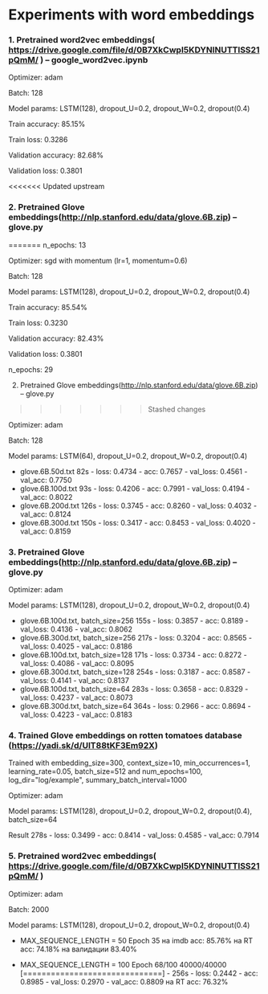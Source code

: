 # Experiments with word embeddings

### 1. Pretrained word2vec embeddings( https://drive.google.com/file/d/0B7XkCwpI5KDYNlNUTTlSS21pQmM/ ) – google_word2vec.ipynb 

Optimizer: adam

Batch: 128

Model params: LSTM(128), dropout_U=0.2, dropout_W=0.2, dropout(0.4)

Train accuracy: 85.15%

Train loss: 0.3286

Validation accuracy: 82.68%

Validation loss: 0.3801

<<<<<<< Updated upstream
### 2. Pretrained Glove embeddings(http://nlp.stanford.edu/data/glove.6B.zip) – glove.py
=======
n_epochs: 13

Optimizer: sgd with momentum (lr=1, momentum=0.6)

Batch: 128

Model params: LSTM(128), dropout_U=0.2, dropout_W=0.2, dropout(0.4)

Train accuracy: 85.54%

Train loss: 0.3230

Validation accuracy: 82.43%

Validation loss: 0.3801

n_epochs: 29


2. Pretrained Glove embeddings(http://nlp.stanford.edu/data/glove.6B.zip) – glove.py
>>>>>>> Stashed changes

Optimizer: adam

Batch: 128

Model params: LSTM(64), dropout_U=0.2, dropout_W=0.2, dropout(0.4)

- glove.6B.50d.txt      82s - loss: 0.4734 - acc: 0.7657 - val_loss: 0.4561 - val_acc: 0.7750
- glove.6B.100d.txt     93s - loss: 0.4206 - acc: 0.7991 - val_loss: 0.4194 - val_acc: 0.8022
- glove.6B.200d.txt     126s - loss: 0.3745 - acc: 0.8260 - val_loss: 0.4032 - val_acc: 0.8124
- glove.6B.300d.txt     150s - loss: 0.3417 - acc: 0.8453 - val_loss: 0.4020 - val_acc: 0.8159

### 3. Pretrained Glove embeddings(http://nlp.stanford.edu/data/glove.6B.zip) – glove.py

Optimizer: adam

Model params: LSTM(128), dropout_U=0.2, dropout_W=0.2, dropout(0.4)

- glove.6B.100d.txt, batch_size=256     155s - loss: 0.3857 - acc: 0.8189 - val_loss: 0.4136 - val_acc: 0.8062     
- glove.6B.300d.txt, batch_size=256     217s - loss: 0.3204 - acc: 0.8565 - val_loss: 0.4025 - val_acc: 0.8186
- glove.6B.100d.txt, batch_size=128     171s - loss: 0.3734 - acc: 0.8272 - val_loss: 0.4086 - val_acc: 0.8095
- glove.6B.300d.txt, batch_size=128     254s - loss: 0.3187 - acc: 0.8587 - val_loss: 0.4141 - val_acc: 0.8137
- glove.6B.100d.txt, batch_size=64      283s - loss: 0.3658 - acc: 0.8329 - val_loss: 0.4237 - val_acc: 0.8073
- glove.6B.300d.txt, batch_size=64      364s - loss: 0.2966 - acc: 0.8694 - val_loss: 0.4223 - val_acc: 0.8183

### 4. Trained Glove embeddings on rotten tomatoes database (https://yadi.sk/d/UlT88tKF3Em92X) 

Trained with embedding_size=300, context_size=10, min_occurrences=1, learning_rate=0.05, batch_size=512
and num_epochs=100, log_dir="log/example", summary_batch_interval=1000

Optimizer: adam

Model params: LSTM(128), dropout_U=0.2, dropout_W=0.2, dropout(0.4), batch_size=64

Result 278s - loss: 0.3499 - acc: 0.8414 - val_loss: 0.4585 - val_acc: 0.7914

### 5. Pretrained word2vec embeddings( https://drive.google.com/file/d/0B7XkCwpI5KDYNlNUTTlSS21pQmM/ ) 

Optimizer: adam

Batch: 2000

Model params: LSTM(128), dropout_U=0.2, dropout_W=0.2, dropout(0.4)

- MAX_SEQUENCE_LENGTH = 50
Epoch 35 на imdb acc: 85.76%
на RT acc: 74.18%
на валидации 83.40%

- MAX_SEQUENCE_LENGTH = 100
Epoch 68/100
40000/40000 [==============================] - 256s - loss: 0.2442 - acc: 0.8985 - val_loss: 0.2970 - val_acc: 0.8809
на RT acc: 76.32%



